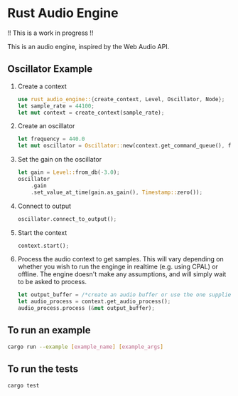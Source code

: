 # Rust Audio Engine

!! This is a work in progress !!

This is an audio engine, inspired by the Web Audio API.

## Oscillator Example

1. Create a context

    ```rust
    use rust_audio_engine::{create_context, Level, Oscillator, Node};
    let sample_rate = 44100;
    let mut context = create_context(sample_rate);
    ```

1. Create an oscillator

    ```rust
    let frequency = 440.0
    let mut oscillator = Oscillator::new(context.get_command_queue(), frequency);
    ```

1. Set the gain on the oscillator

    ```rust
    let gain = Level::from_db(-3.0);
    oscillator
        .gain
        .set_value_at_time(gain.as_gain(), Timestamp::zero());
    ```

1. Connect to output

    ```rust
    oscillator.connect_to_output();
    ```

1. Start the context

    ```rust
    context.start();
    ```

1. Process the audio context to get samples. This will vary depending on whether
  you wish to run the enginge in realtime (e.g. using CPAL) or offline. The engine
  doesn't make any assumptions, and will simply wait to be asked to process.

    ```rust
    let output_buffer = /*create an audio buffer or use the one supplied by your audio device in its callback*/
    let audio_process = context.get_audio_process();
    audio_process.process (&mut output_buffer);
    ```

## To run an example

```sh
cargo run --example [example_name] [example_args]
```

## To run the tests

```sh
cargo test
```
